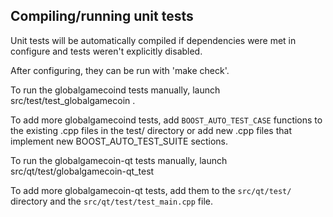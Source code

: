 Compiling/running unit tests
------------------------------------

Unit tests will be automatically compiled if dependencies were met in configure
and tests weren't explicitly disabled.

After configuring, they can be run with 'make check'.

To run the globalgamecoind tests manually, launch src/test/test_globalgamecoin .

To add more globalgamecoind tests, add `BOOST_AUTO_TEST_CASE` functions to the existing
.cpp files in the test/ directory or add new .cpp files that
implement new BOOST_AUTO_TEST_SUITE sections.

To run the globalgamecoin-qt tests manually, launch src/qt/test/globalgamecoin-qt_test

To add more globalgamecoin-qt tests, add them to the `src/qt/test/` directory and
the `src/qt/test/test_main.cpp` file.
